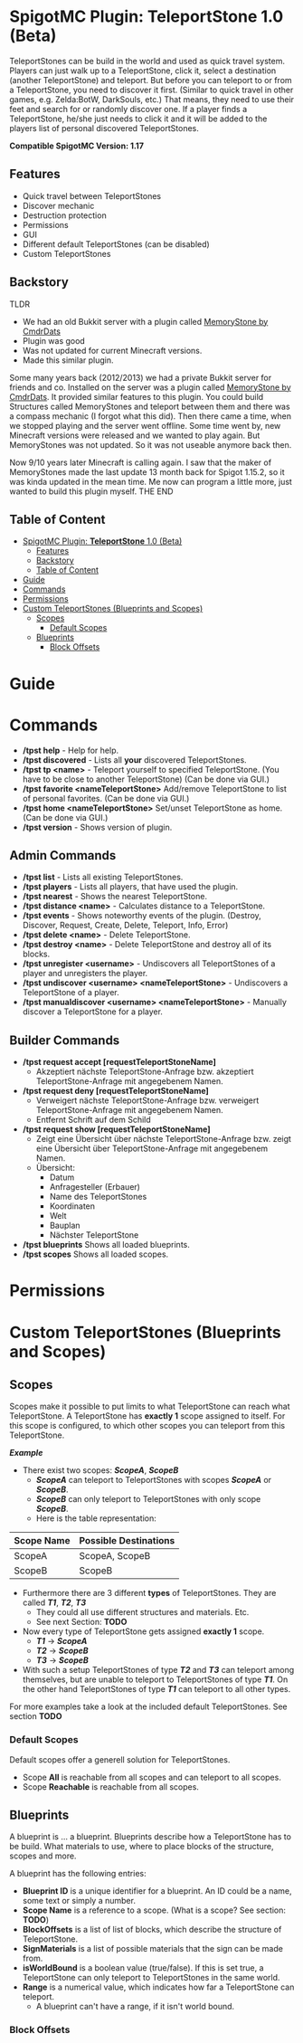 # SpigotMC Plugin: **TeleportStone** 1.0 (Beta)
TeleportStones can be build in the world and used as quick travel system. Players can just walk up to a TeleportStone, click it, select a destination (another TeleportStone) and teleport. But before you can teleport to or from a TeleportStone, you need to discover it first. (Similar to quick travel in other games, e.g. Zelda:BotW, DarkSouls, etc.) That means, they need to use their feet and search for or randomly discover one. If a player finds a TeleportStone, he/she just needs to click it and it will be added to the players list of personal discovered TeleportStones.

**Compatible SpigotMC Version: 1.17**

## Features
- Quick travel between TeleportStones
- Discover mechanic
- Destruction protection
- Permissions
- GUI
- Different default TeleportStones (can be disabled)
- Custom TeleportStones
## Backstory

TLDR
- We had an old Bukkit server with a plugin called [MemoryStone by CmdrDats](https://github.com/CmdrDats/MemoryStone)
- Plugin was good
- Was not updated for current Minecraft versions.
- Made this similar plugin.

Some many years back (2012/2013) we had a private Bukkit server for friends and co. Installed on the server was a plugin called [MemoryStone by CmdrDats](https://github.com/CmdrDats/MemoryStone). It provided similar features to this plugin. You could build Structures called MemoryStones and teleport between them and there was a compass mechanic (I forgot what this did). Then there came a time, when we stopped playing and the server went offline. Some time went by, new Minecraft versions were released and we wanted to play again. But MemoryStones was not updated. So it was not useable anymore back then.

Now 9/10 years later Minecraft is calling again. I saw that the maker of MemoryStones made the last update 13 month back for Spigot 1.15.2, so it was kinda updated in the mean time. Me now can program a little more, just wanted to build this plugin myself. THE END

## Table of Content
- [SpigotMC Plugin: **TeleportStone** 1.0 (Beta)](#spigotmc-plugin-teleportstone-10-beta)
  - [Features](#features)
  - [Backstory](#backstory)
  - [Table of Content](#table-of-content)
- [Guide](#guide)
- [Commands](#commands)
- [Permissions](#permissions)
- [Custom TeleportStones (Blueprints and Scopes)](#custom-teleportstones-blueprints-and-scopes)
  - [Scopes](#scopes)
    - [Default Scopes](#default-scopes)
  - [Blueprints](#blueprints)
    - [Block Offsets](#block-offsets)

# Guide

# Commands
- **/tpst help** - Help for help.
- **/tpst discovered** - Lists all **your** discovered TeleportStones.
- **/tpst tp <name\>** - Teleport yourself to specified TeleportStone. (You have to be close to another TeleportStone) (Can be done via GUI.)
- **/tpst favorite <nameTeleportStone\>** Add/remove TeleportStone to list of personal favorites. (Can be done via GUI.)
- **/tpst home <nameTeleportStone\>** Set/unset TeleportStone as home. (Can be done via GUI.)
- **/tpst version** - Shows version of plugin.

## Admin Commands
- **/tpst list** - Lists all existing TeleportStones.
- **/tpst players** - Lists all players, that have used the plugin.
- **/tpst nearest** - Shows the nearest TeleportStone.
- **/tpst distance <name\>** - Calculates distance to a TeleportStone.
- **/tpst events** - Shows noteworthy events of the plugin. (Destroy, Discover, Request, Create, Delete, Teleport, Info, Error)
- **/tpst delete <name\>** - Delete TeleportStone.
- **/tpst destroy <name\>** - Delete TeleportStone and destroy all of its blocks.
- **/tpst unregister <username\>** - Undiscovers all TeleportStones of a player and unregisters the player.
- **/tpst undiscover <username\> <nameTeleportStone\>** - Undiscovers a TeleportStone of a player.
- **/tpst manualdiscover <username\> <nameTeleportStone\>** - Manually discover a TeleportStone for a player.
## Builder Commands
- **/tpst request accept [requestTeleportStoneName]** 
  - Akzeptiert nächste TeleportStone-Anfrage bzw. akzeptiert TeleportStone-Anfrage mit angegebenem Namen.
- **/tpst request deny [requestTeleportStoneName]** 
  - Verweigert nächste TeleportStone-Anfrage bzw. verweigert TeleportStone-Anfrage mit angegebenem Namen.
  - Entfernt Schrift auf dem Schild
- **/tpst request show [requestTeleportStoneName]**
  - Zeigt eine Übersicht über nächste TeleportStone-Anfrage bzw. zeigt eine Übersicht über TeleportStone-Anfrage mit angegebenem Namen.
  - Übersicht:
    - Datum
    - Anfragesteller (Erbauer)
    - Name des TeleportStones
    - Koordinaten
    - Welt
    - Bauplan
    - Nächster TeleportStone
- **/tpst blueprints** Shows all loaded blueprints.
- **/tpst scopes** Shows all loaded scopes.
# Permissions

# Custom TeleportStones (Blueprints and Scopes)

## Scopes
Scopes make it possible to put limits to what TeleportStone can reach what TeleportStone. A TeleportStone has **exactly 1** scope assigned to itself. For this scope is configured, to which other scopes you can teleport from this TeleportStone.

***Example*** 
- There exist two scopes: ***ScopeA***, ***ScopeB***
  - ***ScopeA*** can teleport to TeleportStones with scopes ***ScopeA*** or ***ScopeB***.
  - ***ScopeB*** can only teleport to TeleportStones with only scope ***ScopeB***.
  - Here is the table representation:
  
<center>

| Scope Name | Possible Destinations |
| ---------- | --------------------- |
| ScopeA     | ScopeA, ScopeB        |
| ScopeB     | ScopeB                |

</center>

- Furthermore there are 3 different **types** of TeleportStones. They are called ***T1***, ***T2***, ***T3***
  - They could all use different structures and materials. Etc.
  - See next Section: **TODO**
- Now every type of TeleportStone gets assigned **exactly 1** scope.
  - ***T1*** &rarr; ***ScopeA***
  - ***T2*** &rarr; ***ScopeB***
  - ***T3*** &rarr; ***ScopeB***
- With such a setup TeleportStones of type ***T2*** and ***T3*** can teleport among themselves, but are unable to teleport to TeleportStones of type ***T1***. On the other hand TeleportStones of type ***T1*** can teleport to all other types.

For more examples take a look at the included default TeleportStones. See section **TODO**

### Default Scopes
Default scopes offer a generell solution for TeleportStones.
- Scope **All** is reachable from all scopes and can teleport to all scopes.
- Scope **Reachable** is reachable from all scopes.

## Blueprints
A blueprint is ... a blueprint. Blueprints describe how a TeleportStone has to be build. What materials to use, where to place blocks of the structure, scopes and more.

A blueprint has the following entries:
- **Blueprint ID** is a unique identifier for a blueprint. An ID could be a name, some text or simply a number.
- **Scope Name** is a reference to a scope. (What is a scope? See section: **TODO**)
- **BlockOffsets** is a list of list of blocks, which describe the structure of TeleportStone.
- **SignMaterials** is a list of possible materials that the sign can be made from.
- **isWorldBound** is a boolean value (true/false). If this is set true, a TeleportStone can only teleport to TeleportStones in the same world.
- **Range** is a numerical value, which indicates how far a TeleportStone can teleport. 
  - A blueprint can't have a range, if it isn't world bound.


### Block Offsets
